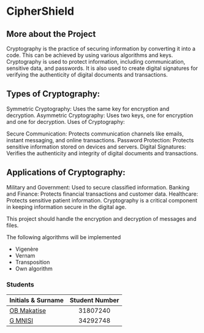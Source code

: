 # CipherShield

## More about the Project

Cryptography is the practice of securing information by converting it into a code. This can be achieved by using various algorithms and keys. Cryptography is used to protect information, including communication, sensitive data, and passwords. It is also used to create digital signatures for verifying the authenticity of digital documents and transactions.

## Types of Cryptography:

Symmetric Cryptography: Uses the same key for encryption and decryption.
Asymmetric Cryptography: Uses two keys, one for encryption and one for decryption.
Uses of Cryptography:

Secure Communication: Protects communication channels like emails, instant messaging, and online transactions.
Password Protection: Protects sensitive information stored on devices and servers.
Digital Signatures: Verifies the authenticity and integrity of digital documents and transactions.

## Applications of Cryptography:

Military and Government: Used to secure classified information.
Banking and Finance: Protects financial transactions and customer data.
Healthcare: Protects sensitive patient information.
Cryptography is a critical component in keeping information secure in the digital age.

This project should handle the encryption and decryption of messages and files.

The following algorithms will be implemented
- Vigenère
- Vernam
- Transposition
- Own algorithm

### Students

| Initials & Surname                                                     | Student Number   | 
| :--------------------------------------------------------------------- |:----------------:|
| <a href= "https://github.com/Bile62"> OB Makatise                      | 31807240         | 
| <a href= "https://github.com/givenmnisi6"> G MNISI                     | 34292748         |


